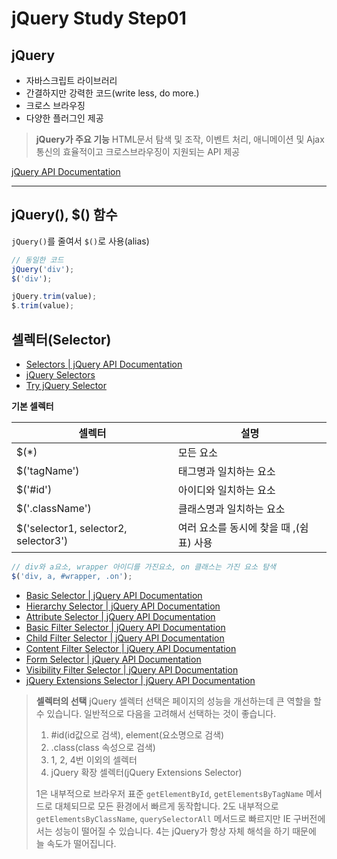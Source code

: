 
jQuery Study Step01
=====

## jQuery

* 자바스크립트 라이브러리
* 간결하지만 강력한 코드(write less, do more.)
* 크로스 브라우징
* 다양한 플러그인 제공

> **jQuery가 주요 기능**
> HTML문서 탐색 및 조작, 이벤트 처리, 애니메이션 및 Ajax 통신의 효율적이고 크로스브라우징이 지원되는 API 제공

[jQuery API Documentation](http://api.jquery.com/)

*****

## jQuery(), $() 함수

`jQuery()`를 줄여서 `$()`로 사용(alias)

```js
// 동일한 코드
jQuery('div');
$('div');

jQuery.trim(value);
$.trim(value);
```

## 셀렉터(Selector)

* [Selectors | jQuery API Documentation](http://api.jquery.com/category/selectors/)
* [jQuery Selectors](https://www.w3schools.com/jquery/jquery_ref_selectors.asp)
* [Try jQuery Selector](https://www.w3schools.com/jquery/trysel.asp)

**기본 셀렉터**

| 셀렉터 | 설명 |
| ----- | ----- |
| $(*) | 모든 요소 |
| $('tagName') | 태그명과 일치하는 요소 |
| $('#id') | 아이디와 일치하는 요소 |
| $('.className') | 클래스명과 일치하는 요소 |
| $('selector1, selector2, selector3') | 여러 요소를 동시에 찾을 때 ,(쉼표) 사용 |

```js
// div와 a요소, wrapper 아이디를 가진요소, on 클래스는 가진 요소 탐색
$('div, a, #wrapper, .on');
```

* [Basic Selector | jQuery API Documentation](http://api.jquery.com/category/selectors/basic-css-selectors/)
* [Hierarchy Selector | jQuery API Documentation](http://api.jquery.com/category/selectors/hierarchy-selectors/)
* [Attribute Selector | jQuery API Documentation](http://api.jquery.com/category/selectors/attribute-selectors/)
* [Basic Filter Selector | jQuery API Documentation](http://api.jquery.com/category/selectors/basic-filter-selectors/)
* [Child Filter Selector | jQuery API Documentation](http://api.jquery.com/category/selectors/child-filter-selectors/)
* [Content Filter Selector | jQuery API Documentation](http://api.jquery.com/category/selectors/content-filter-selector/)
* [Form Selector | jQuery API Documentation](http://api.jquery.com/category/selectors/form-selectors/)
* [Visibility Filter Selector | jQuery API Documentation](http://api.jquery.com/category/selectors/visibility-filter-selectors/)
* [jQuery Extensions Selector | jQuery API Documentation](http://api.jquery.com/category/selectors/jquery-selector-extensions/)

> **셀렉터의 선택**
> jQuery 셀렉터 선택은 페이지의 성능을 개선하는데 큰 역할을 할 수 있습니다. 일반적으로 다음을 고려해서 선택하는 것이 좋습니다.
> 1. #id(id값으로 검색), element(요소명으로 검색)
> 2. .class(class 속성으로 검색)
> 3. 1, 2, 4번 이외의 셀렉터
> 4. jQuery 확장 셀렉터(jQuery Extensions Selector)
>
> 1은 내부적으로 브라우저 표준 `getElementById`, `getElementsByTagName` 메서드로 대체되므로 모든 환경에서 빠르게 동작합니다.
> 2도 내부적으로 `getElementsByClassName`, `querySelectorAll` 메서드로 빠르지만 IE 구버전에서는 성능이 떨어질 수 있습니다.
> 4는 jQuery가 항상 자체 해석을 하기 때문에 늘 속도가 떨어집니다.